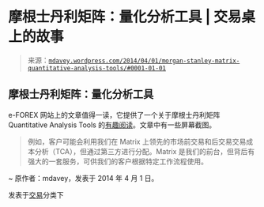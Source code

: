 <!--yml

分类：未分类

日期：2024-05-18 05:52:05

-->

# 摩根士丹利矩阵：量化分析工具 | 交易桌上的故事

> 来源：[`mdavey.wordpress.com/2014/04/01/morgan-stanley-matrix-quantitative-analysis-tools/#0001-01-01`](https://mdavey.wordpress.com/2014/04/01/morgan-stanley-matrix-quantitative-analysis-tools/#0001-01-01)

## 摩根士丹利矩阵：量化分析工具

e-FOREX 网站上的文章值得一读，它提供了一个关于摩根士丹利矩阵 Quantitative Analysis Tools 的[有趣阅读](http://www.e-forex.net/articles/free/Platform+Profile/1915/Morgan+Stanley+Matrix+pushes+new+boundaries)。文章中有一些屏幕截图。

> 例如，客户可能会利用我们在 Matrix 上领先的市场前交易和后交易交易成本分析（TCA），但通过第三方进行分配。Matrix 是我们的前台，但背后有强大的一套服务，可供我们的客户根据特定工作流程使用。

~ 原作者：mdavey，发表于 2014 年 4 月 1 日。

发表于[交易](https://mdavey.wordpress.com/category/trading/)分类下
